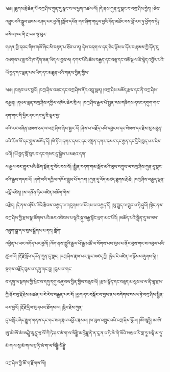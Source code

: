 ﻿  
༄༅། །ཐུགས་རྗེ་ཆེན་པོ་བཀྲ་ཤིས་ཀུན་དུ་སྣང་བ་ལ་ཕྱག་འཚལ་ལོ། །དེ་ནས་ཀུན་དུ་སྣང་བ་བཀྲ་ཤིས་བྱེད། །ཅེས་འབྱུང་བའི་སྒྲུབ་ཐབས་བཤད་པར་བྱའོ། །སློབ་དཔོན་གང་ཞིག་གདུལ་བྱའི་དོན་མཐོང་བས་བློ་རབ་ཏུ་ཕྱོགས་ཏེ༑ བསིལ་ཁང་གི་རྔ་ཡབ་ལྟ་བུར་  
གཞན་གྱི་དབང་གིས་གཡོ་ཞིང་མི་བརྟན་པ་ཐོབ་པ་ན། དེས་བདག་ལ་དད་ཅིང་ལྟོས་པ་དོར་བ་རྣམས་ཀྱི་དོན་དུ་འཕགས་པ་ཟླ་བའི་ཁ་དོག་ཅན་ཡིད་ལ་བྱས་ལ། དཀར་པོའི་ཚེས་བརྒྱད་དང་བཅུ་དང་བཅོ་ལྔ་ལ་ཇི་སྙེད་འབྱོར་པའི་ཡོ་བྱད་དང་ལྡན་པས་ཡིད་དང་མཐུན་པའི་གནས་བྱིན་གྱིས་  
  
༄༅། །བརླབ་པར་བྱའོ། །བཀྲ་ཤིས་བཟང་དང་བཀྲ་ཤིས་ནོར་འབྲུ་སྨན། །བཀྲ་ཤིས་མཆོད་རྫས་དང་ནི་བཀྲ་ཤིས་བརྒྱན། །དཔལ་ལྡན་བཀྲ་ཤིས་དཀྱིལ་འཁོར་ཆེར་བྲི་ལ། །བཀྲ་ཤིས་རྒྱལ་པོ་སྤྱན་རས་གཟིགས་དབང་དགུག་གང་དག་གང་གི་ཕྱིར་དང་གང་དུ་ཇི་ལྟར་བྱ་  
བའི་རང་བཞིན་ཐམས་ཅད་ལ་བཀྲ་ཤིས་ཞེས་སྦྱར་རོ། །ཤིས་པ་བརྗོད་པའི་དབྱངས་དང་སེམས་དང་རྗེས་སུ་མཐུན་པའི་རོལ་མོ་དང་གླུས་མཆོད་དོ། །མེ་ཏོག་དཀར་དམར་དང་ཙནྡན་དཀར་དམར་དང་རྒྱན་དང་དྲིའི་ཁྱད་པར་ངེས་པའོ། །ཡོ་བྱད་གློ་བུར་བ་དང་གསར་དུ་སྐྱེས་པ་མཐའ་དག་  
ལ་རྒྱལ་བར་གྱུར་པའི་ཚིག་སྔོན་དུ་སོང་བས་སོ། །སྦྱིན་བདག་གམ་སློབ་མའི་ལུས་བཀྲུས་ལ་བཀྲ་ཤིས་ཀུན་དུ་སྣང་བའི་རྒྱས་གདབ་པོ། །དགེ་བའི་དཀྱིལ་འཁོར་ཟླུམ་པོ་དཀར། །ཀུན་དུ་འོད་མཛད་ཐུགས་རྗེ་ཆེ། །བཀྲ་ཤིས་བརྒྱད་ལྡན་པདྨོ་འཛིན། །ས་གནོན་ཏིང་འཛིན་མཆོག་གིས་  
བརྗིད། །དེ་ནས་འཁོར་ལོའི་རྩིབས་བརྒྱད་ལ་གདུགས་ལ་སོགས་པ་བརྒྱད་དོ། །མུ་ཁྱུད་ལ་གྲུབ་པ་ཉི་ཤུའོ། །སྟེང་ནས་བཀྲ་ཤིས་ཀྱི་རྫས་སྣ་ཚོགས་པའི་ཆར་འབེབས་པ་ལྷའི་སྐུ་བརྒྱ་སྟོང་ཕྲག་མང་པོའོ། །མཆོད་པའི་སྤྲིན་དུ་མ་ལས་འབྲུག་སྒྲ་དལ་བུས་སྒྲོགས་པ་དང། གློག་  
འབྱིན་པ་ཡང་འགོད་པར་བྱའོ། །འོག་ནས་ཀླུའི་རྒྱལ་པོ་རྒྱ་མཚོ་ལ་སོགས་པས་བུམ་པ་ནོར་བུས་གང་བ་འབུལ་པའི་ཚུལ་ལོ། །རྡོ་རྗེ་སློབ་དཔོན་ཀུན་དུ་སྣང། །བཀྲ་ཤིས་རྣམ་པར་སྣང་མཛད་ཀྱི། །ཏིང་ངེ་འཛིན་ལ་སྙོམས་ཞུགས་ཏེ། །སྔགས་བརྗོད་བུམ་པ་དགུ་གང་བྱ། །བུམ་པ་གང་  
བ་དགུ་ལ་སྔགས་ཀྱི་ཕྲེང་བ་དགུ་དགུ་བཞུ་བས་བྱིན་གྱིས་བརླབ་པོ། །རྫས་སྣོད་དང་བཅུད་མ་ལུས་པ་ལ་ནི་ལྷ་རྫས་ཀྱི་ནོར་བུ་རྡོ་རྗེས་མཚན་པ་རེ་རེས་བརྒྱན་པར་རོ། །ཕྱག་དང་བསྐོར་བ་བྱས་ནས་བགེགས་བསལ་ཏེ་བཀྲ་ཤིས་སྦྱིན་པར་བྱའོ། །རྡོ་རྗེ་དྲིལ་བུ་དཔའ་ཐོགས་ལ། །སྙིང་རྗེས་ཀུན་  
དུ་བསྐོར་ཞིང་རྒྱུག་གནས་དང་གང་ཟག་རྣལ་འབྱོར་རྣམས། །མ་ལུས་བསྲུང་བའི་བཀྲ་ཤིས་སྩོལ། །ཨོཾ་ཨཱཧྲཱི། ཨ་ཨི་ཨུ་ཨེ་ཨོ་ཨཾ་ཨཤྲཱི་ཨཱརྱཱ་ཝ་ལོ་ཀི་ཏེ་ཤར་མཾ་ག་ལ་སིདྡྷི་ཨ་དྷིཥྛཱ་ནེ་ན་ངཱ་ན་པ་ཏི་ཆེ་གེ་མོའི་སརྦ་པ་རི་གྲ་ཧཱ་སསྟི་མ་ཧཱ་མཾ་ག་ལ་སུ་མཾ་ག་ལ་པྲ་ཏི་མཾ་ག་ལ་སིདྡྷི་སིདྡྷི་  
  
བཀྲ་ཤིས་ཀྱི་ཆོ་ག་རྫོགས་སོ།།  
  
  
